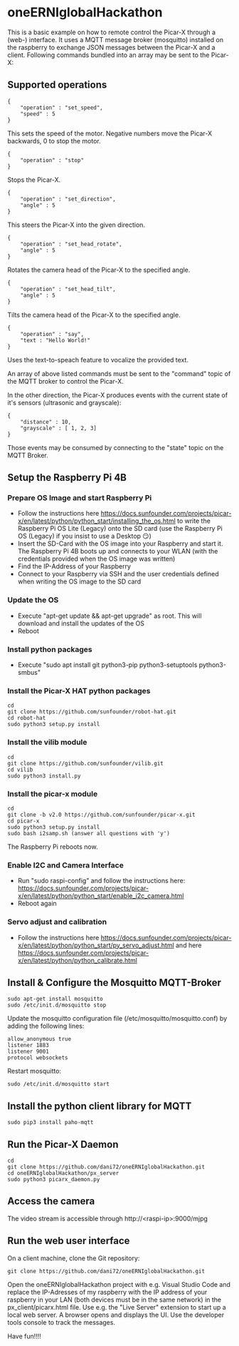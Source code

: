 # oneERNIglobalHackathon
This is a basic example on how to remote control the Picar-X through a (web-) interface.
It uses a MQTT message broker (mosquitto) installed on the raspberry to exchange JSON messages between the Picar-X and a client.
Following commands bundled into an array may be sent to the Picar-X:

## Supported operations

```
{
    "operation" : "set_speed",
    "speed" : 5
}
```
This sets the speed of the motor. Negative numbers move the Picar-X backwards, 0 to stop the motor.
```
{ 
    "operation" : "stop"
}
```
Stops the Picar-X.
```
{ 
    "operation" : "set_direction",
    "angle" : 5
}
```
This steers the Picar-X into the given direction.
```
{ 
    "operation" : "set_head_rotate",
    "angle" : 5
}
```
Rotates the camera head of the Picar-X to the specified angle.
```
{ 
    "operation" : "set_head_tilt",
    "angle" : 5
}
```
Tilts the camera head of the Picar-X to the specified angle.

```
{
    "operation" : "say",
    "text : "Hello World!"
}
```

Uses the text-to-speach feature to vocalize the provided text.

An array of above listed commands must be sent to the "command" topic of the MQTT broker to control the Picar-X.

In the other direction, the Picar-X produces events with the current state of it's sensors (ultrasonic and grayscale):
```
{
    "distance" : 10,
    "grayscale" : [ 1, 2, 3]
}
```
Those events may be consumed by connecting to the "state" topic on the MQTT Broker.

## Setup the Raspberry Pi 4B

### Prepare OS Image and start Raspberry Pi
- Follow the instructions here https://docs.sunfounder.com/projects/picar-x/en/latest/python/python_start/installing_the_os.html to write the Raspberry Pi OS Lite (Legacy) onto the SD card (use the Raspberry Pi OS (Legacy) if you insist to use a Desktop :smirk:)
- Insert the SD-Card with the OS image into your Raspberry and start it. The Raspberry Pi 4B boots up and connects to your WLAN (with the credentials provided when the OS image was written)
- Find the IP-Address of your Raspberry
- Connect to your Raspberry via SSH and the user credentials defined when writing the OS image to the SD card

### Update the OS
- Execute "apt-get update && apt-get upgrade" as root. This will download and install the updates of the OS
- Reboot

### Install python packages
- Execute "sudo apt install git python3-pip python3-setuptools python3-smbus"

### Install the Picar-X HAT python packages
```
cd
git clone https://github.com/sunfounder/robot-hat.git
cd robot-hat
sudo python3 setup.py install
```

### Install the vilib module
```
cd
git clone https://github.com/sunfounder/vilib.git
cd vilib
sudo python3 install.py
```

### Install the picar-x module
```
cd
git clone -b v2.0 https://github.com/sunfounder/picar-x.git
cd picar-x
sudo python3 setup.py install
sudo bash i2samp.sh (answer all questions with 'y')
```
The Raspberry Pi reboots now.

### Enable I2C and Camera Interface
- Run "sudo raspi-config" and follow the instructions here: https://docs.sunfounder.com/projects/picar-x/en/latest/python/python_start/enable_i2c_camera.html
- Reboot again

### Servo adjust and calibration
- Follow the instructions here https://docs.sunfounder.com/projects/picar-x/en/latest/python/python_start/py_servo_adjust.html and here https://docs.sunfounder.com/projects/picar-x/en/latest/python/python_calibrate.html

## Install & Configure the Mosquitto MQTT-Broker
```
sudo apt-get install mosquitto
sudo /etc/init.d/mosquitto stop
```
Update the mosquitto configuration file (/etc/mosquitto/mosquitto.conf) by adding the following lines:
```
allow_anonymous true
listener 1883
listener 9001
protocol websockets
```
Restart mosquitto:
```
sudo /etc/init.d/mosquitto start
```

## Install the python client library for MQTT
```
sudo pip3 install paho-mqtt
```

## Run the Picar-X Daemon
```
cd
git clone https://github.com/dani72/oneERNIglobalHackathon.git
cd oneERNIglobalHackathon/px_server
sudo python3 picarx_daemon.py
```

## Access the camera
The video stream is accessible through http://&lt;raspi-ip&gt;:9000/mjpg

## Run the web user interface
On a client machine, clone the Git repository:

```
git clone https://github.com/dani72/oneERNIglobalHackathon.git
```

Open the oneERNIglobalHackathon project with e.g. Visual Studio Code and replace the IP-Adresses of my raspberry with the IP address of your raspberry in your LAN (both devices must be in the same network) in the px_client/picarx.html file. Use e.g. the "Live Server" extension to start up a local web server. A browser opens and displays the UI. Use the developer tools console to track the messages.

Have fun!!!!